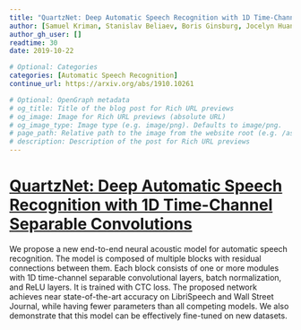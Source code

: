 ```yaml
---
title: "QuartzNet: Deep Automatic Speech Recognition with 1D Time-Channel Separable Convolutions"
author: [Samuel Kriman, Stanislav Beliaev, Boris Ginsburg, Jocelyn Huang, Oleksii Kuchaiev, Vitaly Lavrukhin, Ryan Leary, Jason Li, Yang Zhang]
author_gh_user: []
readtime: 30
date: 2019-10-22

# Optional: Categories
categories: [Automatic Speech Recognition]
continue_url: https://arxiv.org/abs/1910.10261

# Optional: OpenGraph metadata
# og_title: Title of the blog post for Rich URL previews
# og_image: Image for Rich URL previews (absolute URL)
# og_image_type: Image type (e.g. image/png). Defaults to image/png.
# page_path: Relative path to the image from the website root (e.g. /assets/images/). If specified, the image at this path will be used for the link preview. It is unlikely you will need this parameter - you can probably use og_image instead.
# description: Description of the post for Rich URL previews
---
```


# [QuartzNet: Deep Automatic Speech Recognition with 1D Time-Channel Separable Convolutions](https://arxiv.org/abs/1910.10261)

We propose a new end-to-end neural acoustic model for automatic speech recognition. The model is composed of multiple blocks with residual connections between them. Each block consists of one or more modules with 1D time-channel separable convolutional layers, batch normalization, and ReLU layers. It is trained with CTC loss. The proposed network achieves near state-of-the-art accuracy on LibriSpeech and Wall Street Journal, while having fewer parameters than all competing models. We also demonstrate that this model can be effectively fine-tuned on new datasets.

<!-- more -->

